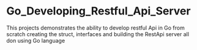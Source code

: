 # Go_Developing_Restful_Api_Server
This projects demonstrates the ability to develop restful Api in Go from scratch creating the struct, interfaces and building the RestApi server all don using Go language
